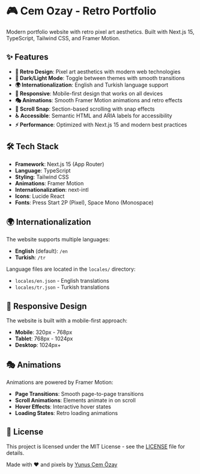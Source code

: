 # 🎮 Cem Ozay - Retro Portfolio

Modern portfolio website with retro pixel art aesthetics. Built with Next.js 15, TypeScript, Tailwind CSS, and Framer Motion.

## ✨ Features

- **🎨 Retro Design**: Pixel art aesthetics with modern web technologies
- **🌙 Dark/Light Mode**: Toggle between themes with smooth transitions
- **🌍 Internationalization**: English and Turkish language support
- **📱 Responsive**: Mobile-first design that works on all devices
- **🎭 Animations**: Smooth Framer Motion animations and retro effects
- **📜 Scroll Snap**: Section-based scrolling with snap effects
- **♿ Accessible**: Semantic HTML and ARIA labels for accessibility
- **⚡ Performance**: Optimized with Next.js 15 and modern best practices

## 🛠️ Tech Stack

- **Framework**: Next.js 15 (App Router)
- **Language**: TypeScript
- **Styling**: Tailwind CSS
- **Animations**: Framer Motion
- **Internationalization**: next-intl
- **Icons**: Lucide React
- **Fonts**: Press Start 2P (Pixel), Space Mono (Monospace)

## 🌍 Internationalization

The website supports multiple languages:

- **English** (default): `/en`
- **Turkish**: `/tr`

Language files are located in the `locales/` directory:

- `locales/en.json` - English translations
- `locales/tr.json` - Turkish translations

## 📱 Responsive Design

The website is built with a mobile-first approach:

- **Mobile**: 320px - 768px
- **Tablet**: 768px - 1024px
- **Desktop**: 1024px+

## 🎭 Animations

Animations are powered by Framer Motion:

- **Page Transitions**: Smooth page-to-page transitions
- **Scroll Animations**: Elements animate in on scroll
- **Hover Effects**: Interactive hover states
- **Loading States**: Retro loading animations

## 📄 License

This project is licensed under the MIT License - see the [LICENSE](LICENSE) file for details.

Made with ❤️ and pixels by [Yunus Cem Özay](https://github.com/cemozay)
